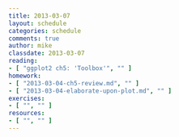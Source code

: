 ```yaml
---
title: 2013-03-07
layout: schedule
categories: schedule
comments: true
author: mike
classdate: 2013-03-07
reading:
- [ "ggplot2 ch5: 'Toolbox'", "" ]
homework:
- [ "2013-03-04-ch5-review.md", "" ]
- [ "2013-03-04-elaborate-upon-plot.md", "" ]
exercises:
- [ "", "" ]
resources:
- [ "", "" ]
---
```

